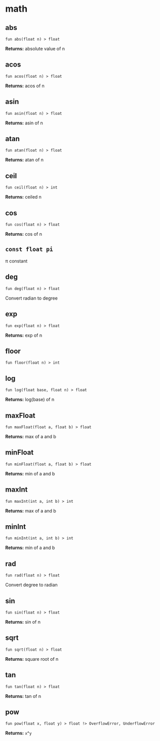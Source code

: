 # math

## abs
```buzz
fun abs(float n) > float 
```


**Returns:**  absolute value of n
## acos
```buzz
fun acos(float n) > float 
```


**Returns:**  acos of n
## asin
```buzz
fun asin(float n) > float 
```


**Returns:**  asin of n
## atan
```buzz
fun atan(float n) > float 
```


**Returns:**  atan of n
## ceil
```buzz
fun ceil(float n) > int 
```


**Returns:**  ceiled n
## cos
```buzz
fun cos(float n) > float 
```


**Returns:**  cos of n
## `const float pi`
π constant
## deg
```buzz
fun deg(float n) > float 
```
Convert radian to degree
## exp
```buzz
fun exp(float n) > float 
```


**Returns:**  exp of n
## floor
```buzz
fun floor(float n) > int 
```

## log
```buzz
fun log(float base, float n) > float 
```


**Returns:**  log(base) of n
## maxFloat
```buzz
fun maxFloat(float a, float b) > float 
```


**Returns:**  max of a and b
## minFloat
```buzz
fun minFloat(float a, float b) > float
```


**Returns:**  min of a and b
## maxInt
```buzz
fun maxInt(int a, int b) > int
```


**Returns:**  max of a and b
## minInt
```buzz
fun minInt(int a, int b) > int
```


**Returns:**  min of a and b
## rad
```buzz
fun rad(float n) > float 
```
Convert degree to radian

## sin
```buzz
fun sin(float n) > float 
```


**Returns:**  sin of n
## sqrt
```buzz
fun sqrt(float n) > float 
```


**Returns:**  square root of n
## tan
```buzz
fun tan(float n) > float 
```


**Returns:**  tan of n
## pow
```buzz
fun pow(float x, float y) > float !> OverflowError, UnderflowError 
```


**Returns:**  `x`^`y`
